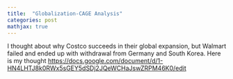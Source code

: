 ```yaml
---
title:  "Globalization-CAGE Analysis"
categories: post
mathjax: true
---
```


I thought about why Costco succeeds in their global expansion, but Walmart failed and ended up with withdrawal from Germany and South Korea. 
Here is my thought https://docs.google.com/document/d/1-HN4LHTJ8k0RWx5sGEY5dSDj2JQeWCHaJswZRPM46K0/edit
